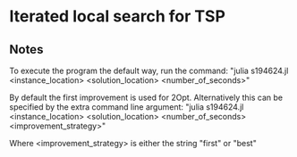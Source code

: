 # Iterated local search for TSP
## Notes

To execute the program the default way, run the command:
"julia s194624.jl <instance_location> <solution_location> <number_of_seconds>"

By default the first improvement is used for 2Opt. 
Alternatively this can be specified by the extra command line argument:
"julia s194624.jl <instance_location> <solution_location> <number_of_seconds> <improvement_strategy>"

Where <improvement_strategy> is either the string "first" or "best"
